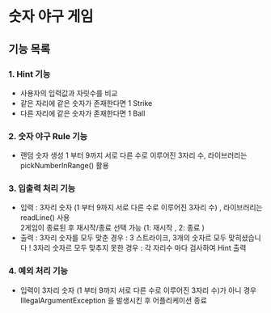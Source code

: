 # 숫자 야구 게임

## 기능 목록 

### 1. Hint 기능
- 사용자의 입력값과 자릿수를 비교 
- 같은 자리에 같은 숫자가 존재한다면 1 Strike
- 다른 자리에 같은 숫자가 존재한다면 1 Ball

### 2. 숫자 야구 Rule 기능
- 랜덤 숫자 생성
  1 부터 9까지 서로 다른 수로 이루어진 3자리 수, 라이브러리는 pickNumberInRange() 활용
### 3. 입출력 처리 기능
- 입력 : 3자리 숫자 (1 부터 9까지 서로 다른 수로 이루어진 3자리 수) , 라이브러리는 readLine() 사용
<br>2게임이 종료된 후 재시작/종료 선택 가능 (1: 재시작 , 2: 종료 ) 
- 출력 : 3자리 숫자를 모두 맞춘 경우 : 3 스트라이크, 3개의 숫자르 모두 맞히셨습니다 !
        3자리 숫자르 모두 맞추지 못한 경우 : 각 자리수 마다 검사하여 Hint 출력
### 4. 예외 처리 기능
- 입력이 3자리 숫자 (1 부터 9까지 서로 다른 수로 이루어진 3자리 수)가 아니 경우 IllegalArgumentException 을 발생시킨 후 어플리케이션 종료
